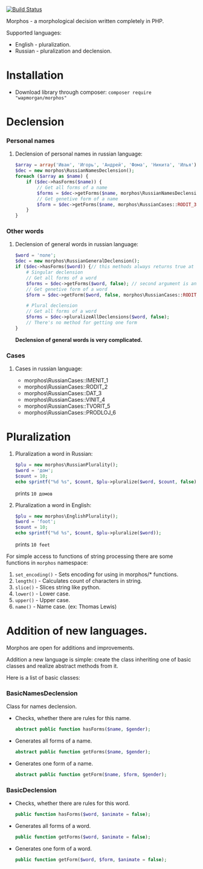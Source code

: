 [![Build Status](https://travis-ci.org/wapmorgan/Morphos.svg)](https://travis-ci.org/wapmorgan/Morphos)

Morphos - a morphological decision written completely in PHP.

Supported languages:

* English - pluralization.
* Russian - pluralization and declension.

# Installation

* Download library through composer:
    `composer require "wapmorgan/morphos"`

# Declension
### Personal names

1. Declension of personal names in russian language:

    ```php
    $array = array('Иван', 'Игорь', 'Андрей', 'Фома', 'Никита', 'Илья');
    $dec = new morphos\RussianNamesDeclension();
    foreach ($array as $name) {
        if ($dec->hasForms($name)) {
            // Get all forms of a name
            $forms = $dec->getForms($name, morphos\RussianNamesDeclension::MAN); // you can use 'm' или 'w' instead of class constant
            // Get genetive form of a name
            $form = $dec->getForms($name, morphos\RussianCases::RODIT_3, 'm');
        }
    }
    ```

### Other words

1. Declension of general words in russian language:

    ```php
    $word = 'поле';
    $dec = new morphos\RussianGeneralDeclension();
    if ($dec->hasForms($word)) {// this methods always returns true at this moment
        # Singular declension
        // Get all forms of a word
        $forms = $dec->getForms($word, false); // second argument is an animateness
        // Get genetive form of a word
        $form = $dec->getForm($word, false, morphos\RussianCases::RODIT_3);

        # Plural declension
        // Get all forms of a word
        $forms = $dec->pluralizeAllDeclensions($word, false);
        // There's no method for getting one form
    }
    ```

    **Declension of general words is very complicated.**

### Cases

1. Cases in russian language:

    * morphos\RussianCases::IMENIT_1
    * morphos\RussianCases::RODIT_2
    * morphos\RussianCases::DAT_3
    * morphos\RussianCases::VINIT_4
    * morphos\RussianCases::TVORIT_5
    * morphos\RussianCases::PRODLOJ_6


# Pluralization

1. Pluralization a word in Russian:
    ```php
    $plu = new morphos\RussianPlurality();
    $word = 'дом';
    $count = 10;
    echo sprintf("%d %s", $count, $plu->pluralize($word, $count, false)); // last argument - animateness
    ```
    prints `10 домов`

2. Pluralization a word in English:
    ```php
    $plu = new morphos\EnglishPlurality();
    $word = 'foot';
    $count = 10;
    echo sprintf("%d %s", $count, $plu->pluralize($word));
    ```
    prints `10 feet`


For simple access to functions of string processing there are some functions in `morphos` namespace:

1. `set_encoding()` - Sets encoding for using in morphos/* functions.
2. `length()` - Calculates count of characters in string.
3. `slice()` - Slices string like python.
4. `lower()` - Lower case.
5. `upper()` - Upper case.
6. `name()` - Name case. (ex: Thomas Lewis)


# Addition of new languages.

Morphos are open for additions and improvements.

Addition a new language is simple: create the class inheriting one of basic classes and realize abstract methods from it.

Here is a list of basic classes:

### BasicNamesDeclension
Class for names declension.

* Checks, whether there are rules for this name.
  ```php
  abstract public function hasForms($name, $gender);
  ```

* Generates all forms of a name.
  ```php
  abstract public function getForms($name, $gender);
  ```

* Generates one form of a name.
  ```php
  abstract public function getForm($name, $form, $gender);
  ```

### BasicDeclension

* Checks, whether there are rules for this word.
  ```php
  public function hasForms($word, $animate = false);
  ```

* Generates all forms of a word.
  ```php
  public function getForms($word, $animate = false);
  ```

* Generates one form of a word.
  ```php
  public function getForm($word, $form, $animate = false);
  ```
